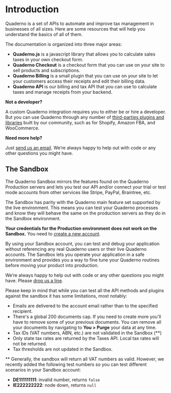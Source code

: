 # Introduction

Quaderno is a set of APIs to automate and improve tax management in businesses of all sizes. Here are some resources that will help you understand the basics of all of them.

The documentation is organized into three major areas:

- **Quaderno.js** is a javascript library that allows you to calculate sales taxes in your own checkout form.
- **Quaderno Checkout** is a checkout form that you can use on your site to sell products and subscriptions.
- **Quaderno Billing** is a small plugin that you can use on your site to let your customers access their receipts and edit their billing data.
- **Quaderno API** is our billing and tax API that you can use to calculate taxes and manage receipts from your backend.

**Not a developer?**

A custom Quaderno integration requires you to either be or hire a developer. But you can use Quaderno through any number of [third-parties plugins and libraries](https://quaderno.io/integrations/) built by our community, such as for Shopify, Amazon FBA, and WooCommerce.

**Need more help?**

Just [send us an email](mailto:support@quaderno.io). We’re always happy to help out with code or any other questions you might have. 

## The Sandbox

The Quaderno Sandbox mirrors the features found on the Quaderno Production servers and lets  you test our API and/or connect your trial or test mode accounts from other services like Stripe, PayPal, Braintree, etc.

The Sandbox has parity with the Quaderno main feature set supported by the live environment. This means you can test your Quaderno processes and know they will behave the same on the production servers as they do in the Sandbox environment.

**Your credentials for the Production environment does not work on the Sandbox.** You need to [create a new account](https://sandbox-quadernoapp.com/signup).

By using your Sandbox account, you can test and debug your application without referencing any real Quaderno users or their live Quaderno accounts. The Sandbox lets you operate your application in a safe environment and provides you a way to fine tune your Quaderno routines before moving your product into production.

We’re always happy to help out with code or any other questions you might have. Please [drop us a line](mailto:support@quaderno.io).

<aside class="warning">
Please keep in mind that while you can test all the API methods and plugins against the sandbox it has some limitations, most notably:
<ul>
<li>Emails are delivered to the account email rather than to the specified recipient.</li>
<li>There's a global 200 documents cap. If you need to create more you'll have to remove some of your previous documents. You can remove all your documents by navigating to <strong>You > Purge</strong> your data at any time.
</li>
<li>Tax IDs (VAT numbers, ABN, etc.) are not validated in the Sandbox (**)</li>
<li>Only state tax rates are returned by the Taxes API. Local tax rates will not be returned.</li>
<li>Tax thresholds are not updated in the Sandbox.</li>
</ul>
</aside>

** Generally, the sandbox will return all VAT numbers as valid. However, we recently added the following test numbers so you can test different scenarios in your Sandbox account:

- **DE111111111**: invalid number, returns `false`
- **IE222222222**: node down, returns `null` 
